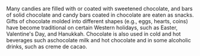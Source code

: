  Many candies are filled with or coated with sweetened chocolate, and bars of solid chocolate and candy bars coated in chocolate are eaten as snacks. Gifts of chocolate molded into different shapes (e.g., eggs, hearts, coins) have become traditional on certain Western holidays, such as Easter, Valentine's Day, and Hanukkah. Chocolate is also used in cold and hot beverages such aschocolate milk and hot chocolate and in some alcoholic drinks, such as creme de cacao.
